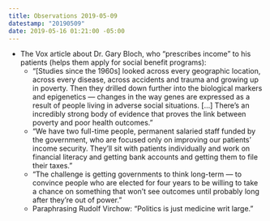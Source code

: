 ```yaml
---
title: Observations 2019-05-09
datestamp: "20190509"
date: 2019-05-16 01:21:00 -05:00
---
```


- The Vox article about Dr. Gary Bloch, who “prescribes income” to his patients (helps them apply for social benefit programs):
	- “[Studies since the 1960s] looked across every geographic location, across every disease, across accidents and trauma and growing up in poverty. Then they drilled down further into the biological markers and epigenetics — changes in the way genes are expressed as a result of people living in adverse social situations. […] There’s an incredibly strong body of evidence that proves the link between poverty and poor health outcomes.”
	- “We have two full-time people, permanent salaried staff funded by the government, who are focused only on improving our patients’ income security. They’ll sit with patients individually and work on financial literacy and getting bank accounts and getting them to file their taxes.”
	- “The challenge is getting governments to think long-term — to convince people who are elected for four years to be willing to take a chance on something that won’t see outcomes until probably long after they’re out of power.”
	- Paraphrasing Rudolf Virchow: “Politics is just medicine writ large.”
